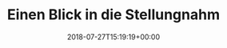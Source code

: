---
retweeted: false
source: <a href="https://about.twitter.com/products/tweetdeck" rel="nofollow">TweetDeck</a>
entities:
  user_mentions: []
  urls: []
  symbols: []
  media:
  - expanded_url: https://twitter.com/bascht/status/1022864012072112129/photo/1
    indices:
    - '201'
    - '224'
    url: https://t.co/cEiLv4rodC
    media_url: http://pbs.twimg.com/media/DjHvwhVXcAE5OO3.jpg
    id_str: '1022862207250558977'
    id: '1022862207250558977'
    media_url_https: https://pbs.twimg.com/media/DjHvwhVXcAE5OO3.jpg
    sizes:
      medium:
        w: '828'
        h: '507'
        resize: fit
      small:
        w: '680'
        h: '416'
        resize: fit
      thumb:
        w: '150'
        h: '150'
        resize: crop
      large:
        w: '828'
        h: '507'
        resize: fit
    type: photo
    display_url: pic.twitter.com/cEiLv4rodC
  hashtags: []
display_text_range:
- '0'
- '224'
favorite_count: '0'
id_str: '1022864012072112129'
truncated: false
retweet_count: '0'
id: '1022864012072112129'
possibly_sensitive: false
created_at: Fri Jul 27 15:19:19 +0000 2018
favorited: false
full_text: |-
  Einen Blick in die Stellungnahme des Staatsministeriums zum neuen Polizeiaufgabengesetz geworfen.

  Das müsste doch ausreichen um zumindest bis nach den Landtagswahlen Ruhe vor Seehofer zu haben, oder?
lang: de
extended_entities:
  media:
  - expanded_url: https://twitter.com/bascht/status/1022864012072112129/photo/1
    indices:
    - '201'
    - '224'
    url: https://t.co/cEiLv4rodC
    media_url: http://pbs.twimg.com/media/DjHvwhVXcAE5OO3.jpg
    id_str: '1022862207250558977'
    id: '1022862207250558977'
    media_url_https: https://pbs.twimg.com/media/DjHvwhVXcAE5OO3.jpg
    sizes:
      medium:
        w: '828'
        h: '507'
        resize: fit
      small:
        w: '680'
        h: '416'
        resize: fit
      thumb:
        w: '150'
        h: '150'
        resize: crop
      large:
        w: '828'
        h: '507'
        resize: fit
    type: photo
    display_url: pic.twitter.com/cEiLv4rodC
tags:
- pesos:twitter
date: '2018-07-27T15:19:19+00:00'
src: https://twitter.com/bascht/status/1022864012072112129
original_url: https://twitter.com/bascht/status/1022864012072112129
type: twitter_tweet
media_url: https://img.bascht.com/twitter/pbs.twimg.com/media/DjHvwhVXcAE5OO3.jpg
text: |-
  Einen Blick in die Stellungnahme des Staatsministeriums zum neuen Polizeiaufgabengesetz geworfen.

  Das müsste doch ausreichen um zumindest bis nach den Landtagswahlen Ruhe vor Seehofer zu haben, oder?
title: Einen Blick in die Stellungnahm

---